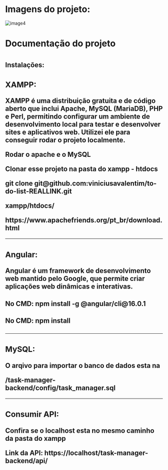 <h1>Imagens do projeto: </h1>

  ![image4](https://github.com/viniciusavalentim/to-do-list-REALLINK/assets/98558401/a11b094f-afd7-4007-9e99-2e9b59071f87)


<h1>Documentação do projeto<h1>

<h2>Instalações:<h2>
  <div>
    <h3>XAMPP: </h3>
    <p>XAMPP é uma distribuição gratuita e de código aberto que inclui Apache, MySQL (MariaDB), PHP e Perl, permitindo configurar um ambiente de desenvolvimento local para testar e desenvolver sites e aplicativos web. Utilizei ele para conseguir rodar o projeto       
    localmente.  </p>
    <p>Rodar o apache e o MySQL</p>
    <p>Clonar esse projeto na pasta do xampp - htdocs</p>
    <p>git clone git@github.com:viniciusavalentim/to-do-list-REALLINK.git</p>
    <p>xampp/htdocs/</p>
    <p>https://www.apachefriends.org/pt_br/download.html</p>
  <div>
      <hr>
  <div>
    <h3>Angular: </h3>
    <p>Angular é um framework de desenvolvimento web mantido pelo Google, que permite criar aplicações web dinâmicas e interativas.</p>
    <h4>No CMD: npm install -g @angular/cli@16.0.1</h4>
    <h4>No CMD: npm install</h4>
  <div>
      <hr>
  <div>
    <h3>MySQL: </h3>
    <p>O arqivo para importar o banco de dados esta na</p> 
     <p>/task-manager-backend/config/task_manager.sql</p>
  <div>
      <hr>
  <div>
    <h3>Consumir API: </h3>
    <p>Confira se o localhost esta no mesmo caminho da pasta do xampp</p> 
    <p>Link da API: https://localhost/task-manager-backend/api/</p>
  <div>
